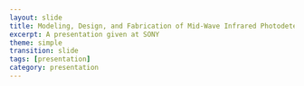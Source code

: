```yaml
---
layout: slide
title: Modeling, Design, and Fabrication of Mid-Wave Infrared Photodetectors
excerpt: A presentation given at SONY
theme: simple
transition: slide
tags: [presentation]
category: presentation
---
```

<section data-background-image="https://brendanmarozas.github.io/images/PresentSONY2020/Slide1.png">
</section>

<section data-background-image="https://brendanmarozas.github.io/images/PresentSONY2020/Slide2.png">
</section>

<section data-background-image="https://brendanmarozas.github.io/images/PresentSONY2020/Slide3.png">
</section>

<section data-background-image="https://brendanmarozas.github.io/images/PresentSONY2020/Slide4.png">
</section>
